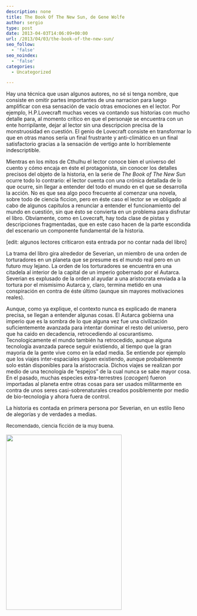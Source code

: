 ```yaml
---
description: none
title: The Book Of The New Sun, de Gene Wolfe
author: sergio
type: post
date: 2013-04-03T14:06:09+00:00
url: /2013/04/03/the-book-of-the-new-sun/
seo_follow:
  - 'false'
seo_noindex:
  - 'false'
categories:
  - Uncategorized

---
```

Hay una técnica que usan algunos autores, no sé si tenga nombre, que consiste en omitir partes importantes de una narracion para luego amplificar con esa sensación de vacío otras emociones en el lector. Por ejemplo, H.P.Lovecraft muchas veces va contando sus historias con mucho detalle para, al momento crítico en que el personaje se encuentra con un ente horripilante, dejar al lector sin una descripcion precisa de la monstruosidad en cuestión. El genio de Lovecraft consiste en transformar lo que en otras manos sería un final frustrante y anti-climático en un final satisfactorio gracias a la sensación de vertigo ante lo horriblemente indescriptible.

Mientras en los mitos de Cthulhu el lector conoce bien el universo del cuento y cómo encaja en éste el protagonista, sin conocer los detalles precisos del objeto de la historia, en la serie de _The Book of The New Sun_ ocurre todo lo contrario: el lector cuenta con una crónica detallada de lo que ocurre, sin llegar a entender del todo el mundo en el que se desarrolla la acción. No es que sea algo poco frecuente al comenzar una novela, sobre todo de ciencia ficcion, pero en éste caso el lector se ve obligado al cabo de algunos capitulos a renunciar a entender el funcionamiento del mundo en cuestión, sin que ésto se convierta en un problema para disfrutar el libro. Obviamente, como en Lovecraft, hay toda clase de pistas y descripciones fragmentadas, que en este caso hacen de la parte escondida del escenario un componente fundamental de la historia.

[edit: algunos lectores críticaron esta entrada por no contar nada del libro]

La trama del libro gira alrededor de Severian, un miembro de una orden de torturadores en un planeta que se presume es el mundo real pero en un futuro muy lejano. La orden de los torturadores se encuentra en una citadela al interior de la capital de un imperio gobernado por el Autarca. Severian es explusado de la orden al ayudar a una aristocrata enviada a la tortura por el mismisimo Autarca y, claro, termina metido en una conspiración en contra de éste último (aunque sin mayores motivaciones reales).

Aunque, como ya explique, el contexto nunca es explicado de manera precisa, se llegan a entender algunas cosas. El Autarca gobierna una imperio que es la sombra de lo que alguna vez fue una civilización suficientemente avanzada para intentar dominar el resto del universo, pero que ha caido en decadencia, retrocediendo al oscurantismo. Tecnologicamente el mundo también ha retrocedido, aunque alguna tecnología avanzada parece seguir existiendo, al tiempo que la gran mayoria de la gente vive como en la edad media. Se entiende por ejemplo que los viajes inter-espaciales siguen existiendo, aunque probablemente solo están disponibles para la aristocracia. Dichos viajes se realizan por medio de una tecnología de &#8220;espejos&#8221; de la cual nunca se sabe mayor cosa. En el pasado, muchas especies extra-terrestres (_cacogen_) fueron importadas al planeta entre otras cosas para ser usados militarmente en contra de unos seres casi-sobrenaturales creados posiblemente por medio de bio-tecnologia y ahora fuera de control.

La historia es contada en primera persona por Severian, en un estilo lleno de alegorías y de verdades a medias.

<span style="font-size: 13px;line-height: 19px">Recomendado, ciencia ficción de la muy buena.</span>

[<img class="size-full wp-image-892 aligncenter" alt="" src="http://blog.crazyrobot.net/files/2013/04/Wolfe_shadow__claw.jpg" width="314" height="475" />][1]

 [1]: http://blog.crazyrobot.net/files/2013/04/Wolfe_shadow__claw.jpg
